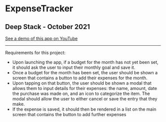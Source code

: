 # ExpenseTracker

## Deep Stack - October 2021

[See a demo of this app on YouTube](https://www.youtube.com/watch?v=E2m0IlnAppA)

---

Requirements for this project:

- Upon launching the app, if a budget for the month has not yet been set, it should ask the user to input their monthly goal and save it.
- Once a budget for the month has been set, the user should be shown a screen that contains a button to add their expenses for the month.
- Upon tapping on that button, the user should be shown a modal that allows them to input details for their expenses: the name, amount, date the purchase was made on, and an icon to categorize the item. The modal should allow the user to either cancel or save the entry that they make.
- If the expense is saved, it should then be rendered in a list on the main screen that contains the button to add further expenses
